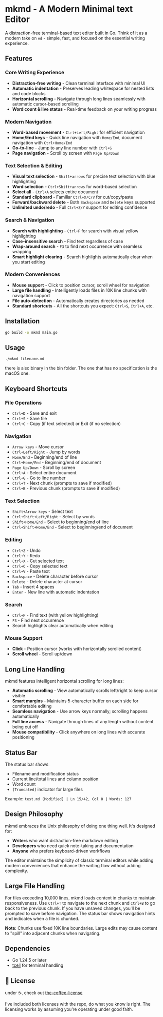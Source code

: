 # mkmd - A Modern Minimal text Editor

A distraction-free terminal-based text editor built in Go. Think of it as a modern take on `ed` - simple, fast, and focused on the essential writing experience.

## Features

### Core Writing Experience
- **Distraction-free writing** - Clean terminal interface with minimal UI
- **Automatic indentation** - Preserves leading whitespace for nested lists and code blocks
- **Horizontal scrolling** - Navigate through long lines seamlessly with automatic cursor-based scrolling
- **Word count & live status** - Real-time feedback on your writing progress

### Modern Navigation
- **Word-based movement** - `Ctrl+Left/Right` for efficient navigation
- **Home/End keys** - Quick line navigation with `Home/End`, document navigation with `Ctrl+Home/End`
- **Go-to-line** - Jump to any line number with `Ctrl+G`
- **Page navigation** - Scroll by screen with `Page Up/Down`

### Text Selection & Editing
- **Visual text selection** - `Shift+arrows` for precise text selection with blue highlighting
- **Word selection** - `Ctrl+Shift+arrows` for word-based selection
- **Select all** - `Ctrl+A` selects entire document
- **Standard clipboard** - Familiar `Ctrl+X/C/V` for cut/copy/paste
- **Forward/backward delete** - Both `Backspace` and `Delete` keys supported
- **Unlimited undo/redo** - Full `Ctrl+Z/Y` support for editing confidence

### Search & Navigation
- **Search with highlighting** - `Ctrl+F` for search with visual yellow highlighting
- **Case-insensitive search** - Find text regardless of case
- **Wrap-around search** - `F3` to find next occurrence with seamless wrapping
- **Smart highlight clearing** - Search highlights automatically clear when you start editing

### Modern Conveniences
- **Mouse support** - Click to position cursor, scroll wheel for navigation
- **Large file handling** - Intelligently loads files in 10K line chunks with navigation support
- **File auto-detection** - Automatically creates directories as needed
- **Standard shortcuts** - All the shortcuts you expect: `Ctrl+S`, `Ctrl+A`, etc.

## Installation

```bash
go build -o mkmd main.go
```

## Usage

```bash
./mkmd filename.md
```

there is also binary in the bin folder. The one that has no specification is the macOS one.

## Keyboard Shortcuts

### File Operations
- `Ctrl+D` - Save and exit
- `Ctrl+S` - Save file
- `Ctrl+C` - Copy (if text selected) or Exit (if no selection)

### Navigation
- `Arrow keys` - Move cursor
- `Ctrl+Left/Right` - Jump by words
- `Home/End` - Beginning/end of line
- `Ctrl+Home/End` - Beginning/end of document
- `Page Up/Down` - Scroll by screen
- `Ctrl+A` - Select entire document
- `Ctrl+G` - Go to line number
- `Ctrl+T` - Next chunk (prompts to save if modified)
- `Ctrl+B` - Previous chunk (prompts to save if modified)

### Text Selection
- `Shift+Arrow keys` - Select text
- `Ctrl+Shift+Left/Right` - Select by words
- `Shift+Home/End` - Select to beginning/end of line
- `Ctrl+Shift+Home/End` - Select to beginning/end of document

### Editing
- `Ctrl+Z` - Undo
- `Ctrl+Y` - Redo
- `Ctrl+X` - Cut selected text
- `Ctrl+C` - Copy selected text
- `Ctrl+V` - Paste text
- `Backspace` - Delete character before cursor
- `Delete` - Delete character at cursor
- `Tab` - Insert 4 spaces
- `Enter` - New line with automatic indentation

### Search
- `Ctrl+F` - Find text (with yellow highlighting)
- `F3` - Find next occurrence
- Search highlights clear automatically when editing

### Mouse Support
- **Click** - Position cursor (works with horizontally scrolled content)
- **Scroll wheel** - Scroll up/down

## Long Line Handling

mkmd features intelligent horizontal scrolling for long lines:

- **Automatic scrolling** - View automatically scrolls left/right to keep cursor visible
- **Smart margins** - Maintains 5-character buffer on each side for comfortable editing
- **Seamless navigation** - Use arrow keys normally; scrolling happens automatically
- **Full line access** - Navigate through lines of any length without content being cut off
- **Mouse compatibility** - Click anywhere on long lines with accurate positioning

## Status Bar

The status bar shows:
- Filename and modification status
- Current line/total lines and column position
- Word count
- `[Truncated]` indicator for large files

Example: `test.md [Modified] | Ln 15/42, Col 8 | Words: 127`

## Design Philosophy

mkmd embraces the Unix philosophy of doing one thing well. It's designed for:

- **Writers** who want distraction-free markdown editing
- **Developers** who need quick note-taking and documentation
- **Anyone** who prefers keyboard-driven workflows

The editor maintains the simplicity of classic terminal editors while adding modern conveniences that enhance the writing flow without adding complexity.

## Large File Handling

For files exceeding 10,000 lines, mkmd loads content in chunks to maintain responsiveness. Use `Ctrl+T` to navigate to the next chunk and `Ctrl+B` to go back to the previous chunk. If you have unsaved changes, you'll be prompted to save before navigation. The status bar shows navigation hints and indicates when a file is chunked.

**Note:** Chunks use fixed 10K line boundaries. Large edits may cause content to "spill" into adjacent chunks when navigating.

## Dependencies

- Go 1.24.5 or later
- [tcell](https://github.com/gdamore/tcell) for terminal handling

## 📄 License

under ☕️, check out [the-coffee-license](https://github.com/codinganovel/The-Coffee-License)

I've included both licenses with the repo, do what you know is right. The licensing works by assuming you're operating under good faith.